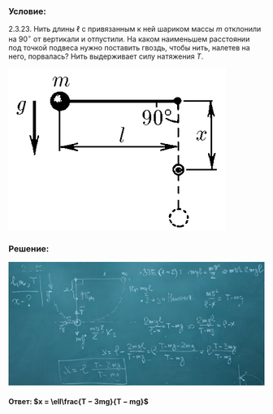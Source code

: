 ###  Условие:

$2.3.23.$ Нить длины $\ell$ с привязанным к ней шариком массы $m$ отклонили на $90^{\circ}$ от вертикали и отпустили. На каком наименьшем расстоянии под точкой подвеса нужно поставить гвоздь, чтобы нить, налетев на него, порвалась? Нить выдерживает силу натяжения $T$.

![К задаче $2.3.23$|428x320, 40%](../../img/2.3.23/2.3.23.png)

###  Решение:

![|1078x521, 67%](../../img/2.3.23/sol.png)

#### Ответ: $x = \ell\frac{T − 3mg}{T − mg}$